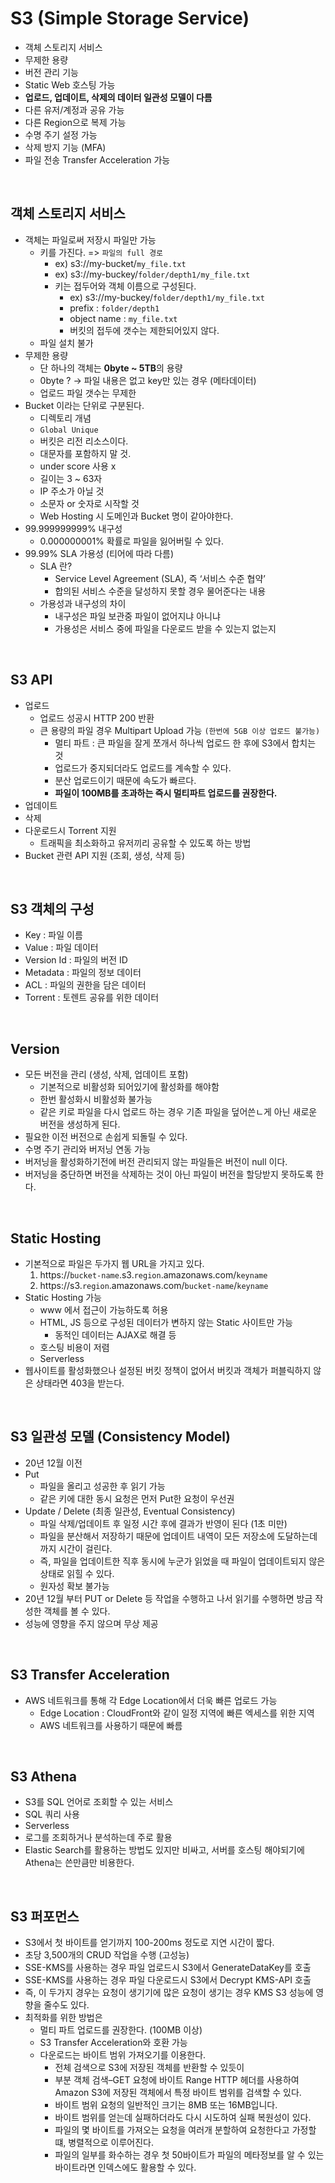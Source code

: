 # S3 (Simple Storage Service)
- 객체 스토리지 서비스
- 무제한 용량
- 버전 관리 기능
- Static Web 호스팅 가능
- **업로드, 업데이트, 삭제의 데이터 일관성 모델이 다름**
- 다른 유저/계정과 공유 가능
- 다른 Region으로 복제 가능
- 수명 주기 설정 가능
- 삭제 방지 기능 (MFA)
- 파일 전송 Transfer Acceleration 가능

<br>

## 객체 스토리지 서비스
- 객체는 파일로써 저장시 파일만 가능
  - 키를 가진다. => `파일의 full 경로`
    - ex) s3://my-bucket/`my_file.txt`
    - ex) s3://my-buckey/`folder/depth1/my_file.txt`
    - 키는 접두어와 객체 이름으로 구성된다.
      - ex) s3://my-buckey/`folder/depth1/my_file.txt`
      - prefix : `folder/depth1`
      - object name : `my_file.txt`
      - 버킷의 접두에 갯수는 제한되어있지 않다.
  - 파일 설치 불가
- 무제한 용량
  - 단 하나의 객체는 **0byte ~ 5TB**의 용량
  - 0byte ? -> 파일 내용은 없고 key만 있는 경우 (메타데이터)
  - 업로드 파일 갯수는 무제한
- Bucket 이라는 단위로 구분된다.
  - 디렉토리 개념
  - `Global Unique`
  - 버킷은 리전 리소스이다.
  - 대문자를 포함하지 말 것.
  - under score 사용 x
  - 길이는 3 ~ 63자
  - IP 주소가 아닐 것
  - 소문자 or 숫자로 시작할 것
  - Web Hosting 시 도메인과 Bucket 명이 같아야한다.
- 99.999999999% 내구성
  - 0.000000001% 확률로 파일을 잃어버릴 수 있다.
- 99.99% SLA 가용성 (티어에 따라 다름)
  - SLA 란?
    - Service Level Agreement (SLA), 즉 ‘서비스 수준 협약’
    - 합의된 서비스 수준을 달성하지 못할 경우 물어준다는 내용
  - 가용성과 내구성의 차이
    - 내구성은 파일 보관중 파일이 없어지냐 아니냐
    - 가용성은 서비스 중에 파일을 다운로드 받을 수 있는지 없는지
  
<br>

## S3 API
- 업로드
  - 업로드 성공시 HTTP 200 반환
  - 큰 용량의 파일 경우 Multipart Upload 가능 `(한번에 5GB 이상 업로드 불가능)`
    - 멀티 파트 : 큰 파일을 잘게 쪼개서 하나씩 업로드 한 후에 S3에서 합치는 것
    - 업로드가 중지되더라도 업로드를 계속할 수 있다.
    - 분산 업로드이기 때문에 속도가 빠르다.
    - **파일이 100MB를 초과하는 즉시 멀티파트 업로드를 권장한다.**
- 업데이트
- 삭제
- 다운로드시 Torrent 지원
  - 트래픽을 최소화하고 유저끼리 공유할 수 있도록 하는 방법
- Bucket 관련 API 지원 (조회, 생성, 삭제 등)

<br>

## S3 객체의 구성
- Key : 파일 이름
- Value : 파일 데이터
- Version Id : 파일의 버전 ID
- Metadata : 파일의 정보 데이터
- ACL : 파일의 권한을 담은 데이터
- Torrent : 토렌트 공유를 위한 데이터

<br>

## Version
- 모든 버전을 관리 (생성, 삭제, 업데이트 포함)
  - 기본적으로 비활성화 되어있기에 활성화를 해야함
  - 한번 활성화시 비활성화 불가능
  - 같은 키로 파일을 다시 업로드 하는 경우 기존 파일을 덮어쓴ㄴ게 아닌 새로운 버전을 생성하게 된다.
- 필요한 이전 버전으로 손쉽게 되돌릴 수 있다.
- 수명 주기 관리와 버저닝 연동 가능
- 버저닝을 활성화하기전에 버전 관리되지 않는 파일들은 버전이 null 이다.
- 버저닝을 중단하면 버전을 삭제하는 것이 아닌 파일이 버전을 할당받지 못하도록 한다.

<br>

## Static Hosting
- 기본적으로 파일은 두가지 웹 URL을 가지고 있다.
  1. https://`bucket-name`.s3.`region`.amazonaws.com/`keyname`
  2. https://s3.`region`.amazonaws.com/`bucket-name`/`keyname`
- Static Hosting 가능
  - www 에서 접근이 가능하도록 허용
  - HTML, JS 등으로 구성된 데이터가 변하지 않는 Static 사이트만 가능
    - 동적인 데이터는 AJAX로 해결 등
  - 호스팅 비용이 저렴
  - Serverless
- 웹사이트를 활성화했으나 설정된 버킷 정책이 없어서 버킷과 객체가 퍼블릭하지 않은 상태라면 403을 받는다.

<br>

## S3 일관성 모델 (Consistency Model)
- 20년 12월 이전
- Put
  - 파일을 올리고 성공한 후 읽기 가능
  - 같은 키에 대한 동시 요청은 먼저 Put한 요청이 우선권
- Update / Delete (최종 일관성, Eventual Consistency)
  - 파일 삭제/업데이트 후 일정 시간 후에 결과가 반영이 된다 (1초 미만)
  - 파일을 분산해서 저장하기 때문에 업데이트 내역이 모든 저장소에 도달하는데까지 시간이 걸린다.
  - 즉, 파일을 업데이트한 직후 동시에 누군가 읽었을 때 파일이 업데이트되지 않은 상태로 읽힐 수 있다.
  - 원자성 확보 불가능
- 20년 12월 부터 PUT or Delete 등 작업을 수행하고 나서 읽기를 수행하면 방금 작성한 객체를 볼 수 있다.
- 성능에 영향을 주지 않으며 무상 제공

<br>

## S3 Transfer Acceleration
- AWS 네트워크를 통해 각 Edge Location에서 더욱 빠른 업로드 가능
  - Edge Location : CloudFront와 같이 일정 지역에 빠른 엑세스를 위한 지역
  - AWS 네트워크를 사용하기 때문에 빠름
  
<br>

## S3 Athena
- S3를 SQL 언어로 조회할 수 있는 서비스
- SQL 쿼리 사용
- Serverless
- 로그를 조회하거나 분석하는데 주로 활용
- Elastic Search를 활용하는 방법도 있지만 비싸고, 서버를 호스팅 해야되기에 Athena는 쓴만큼만 비용한다.

<br>

## S3 퍼포먼스
- S3에서 첫 바이트를 얻기까지 100-200ms 정도로 지연 시간이 짧다.
- 초당 3,500개의 CRUD 작업을 수행 (고성능)
- SSE-KMS를 사용하는 경우 파일 업로드시 S3에서 GenerateDataKey를 호출
- SSE-KMS를 사용하는 경우 파일 다운로드시 S3에서 Decrypt KMS-API 호출
- 즉, 이 두가지 경우는 요청이 생기기에 많은 요청이 생기는 경우 KMS S3 성능에 영향을 줄수도 있다.
- 최적화를 위한 방법은
  - 멀티 파트 업로드를 권장한다. (100MB 이상)
  - S3 Transfer Acceleration와 호환 가능
  - 다운로드는 바이트 범위 가져오기를 이용한다.
    - 전체 검색으로 S3에 저장된 객체를 반환할 수 있듯이
    - 부분 객체 검색–GET 요청에 바이트 Range HTTP 헤더를 사용하여 Amazon S3에 저장된 객체에서 특정 바이트 범위를 검색할 수 있다.
    - 바이트 범위 요청의 일반적인 크기는 8MB 또는 16MB입니다.
    - 바이트 범위를 얻는데 실패하더라도 다시 시도하여 실패 복원성이 있다.
    - 파일의 몇 바이트를 가져오는 요청을 여러개 분할하여 요청한다고 가정할 떄, 병렬적으로 이루어진다.
    - 파일의 일부를 화수하는 경우 첫 50바이트가 파일의 메타정보를 알 수 있는 바이트라면 인덱스에도 활용할 수 있다.